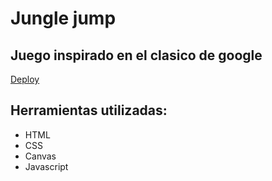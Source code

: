 # Jungle jump

## Juego inspirado en el clasico de google

[Deploy](https://paizsantiago.github.io/proyectoJS/)

## Herramientas utilizadas:

- HTML
- CSS
- Canvas
- Javascript
